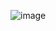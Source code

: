 ![image](https://github.com/JaimeVillalbaO/SellPage-Advanced-Day-97/assets/152451848/1998ea03-7792-41af-868d-fa603084a93b)
